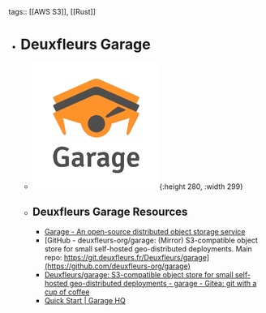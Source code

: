 tags:: [[AWS S3]], [[Rust]]

- # Deuxfleurs Garage
	- ![deuxfleurs_garage.png](../assets/deuxfleurs_garage_1704001833596_0.png){:height 280, :width 299}
	- ## Deuxfleurs Garage Resources
		- [Garage - An open-source distributed object storage service](https://garagehq.deuxfleurs.fr/)
		- [GitHub - deuxfleurs-org/garage: (Mirror) S3-compatible object store for small self-hosted geo-distributed deployments. Main repo: https://git.deuxfleurs.fr/Deuxfleurs/garage](https://github.com/deuxfleurs-org/garage)
		- [Deuxfleurs/garage: S3-compatible object store for small self-hosted geo-distributed deployments - garage - Gitea: git with a cup of coffee](https://git.deuxfleurs.fr/Deuxfleurs/garage)
		- [Quick Start | Garage HQ](https://garagehq.deuxfleurs.fr/documentation/quick-start/)
